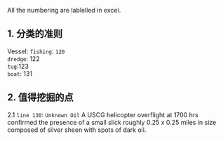 All the numbering are lablelled in excel.

## 1. 分类的准则
Vessel: `fishing`: `120` <br>
        `dredge`: 122 <br>
        `tug`:123 <br>
        `boat`: 131 <br>
        
## 2. 值得挖掘的点

2.1 `line 130`: `Unknown Oil` A USCG helicopter overflight at 1700 hrs confirmed the presence of a small slick roughly 0.25 x 0.25 miles in size composed of silver sheen with spots of dark oil. 
